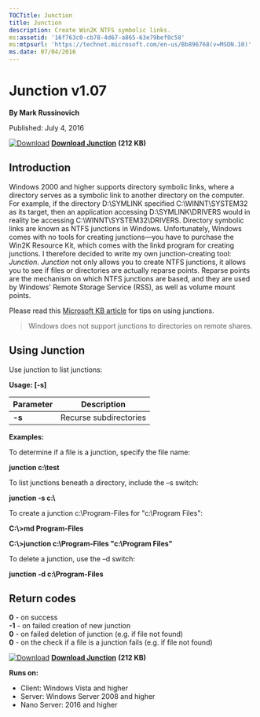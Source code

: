 ```yaml
--- 
TOCTitle: Junction
title: Junction
description: Create Win2K NTFS symbolic links.
ms:assetid: '16f763c0-cb78-4d67-a865-63e79bef0c58'
ms:mtpsurl: 'https://technet.microsoft.com/en-us/Bb896768(v=MSDN.10)'
ms.date: 07/04/2016
---
```


Junction v1.07
==============

**By Mark Russinovich**

Published: July 4, 2016

[![Download](/media/landing/sysinternals/download_sm.png)](https://download.sysinternals.com/files/Junction.zip) [**Download Junction**](https://download.sysinternals.com/files/Junction.zip) **(212 KB)**


## Introduction

Windows 2000 and higher supports directory symbolic links, where a
directory serves as a symbolic link to another directory on the
computer. For example, if the directory D:\\SYMLINK specified
C:\\WINNT\\SYSTEM32 as its target, then an application accessing
D:\\SYMLINK\\DRIVERS would in reality be accessing
C:\\WINNT\\SYSTEM32\\DRIVERS. Directory symbolic links are known as NTFS
junctions in Windows. Unfortunately, Windows comes with no tools for
creating junctions—you have to purchase the Win2K Resource Kit, which
comes with the linkd program for creating junctions. I therefore decided
to write my own junction-creating tool: *Junction*. *Junction* not only
allows you to create NTFS junctions, it allows you to see if files or
directories are actually reparse points. Reparse points are the
mechanism on which NTFS junctions are based, and they are used by
Windows' Remote Storage Service (RSS), as well as volume mount points.

Please read this [Microsoft KB
article](https://support.microsoft.com/?kbid=205524) for tips on using
junctions.

> Windows does not support junctions to directories on remote shares.

## Using Junction

Use junction to list junctions:

**Usage: \[-s\]**

|Parameter  |Description  |
|---------|---------|
| **-s**  | Recurse subdirectories |

**Examples:**

To determine if a file is a junction, specify the file name:

**junction c:\\test**

To list junctions beneath a directory, include the –s switch:

**junction -s c:\\**

To create a junction c:\\Program-Files for "c:\\Program Files":

**C:\\&gt;md Program-Files**

**C:\\&gt;junction c:\\Program-Files "c:\\Program Files"**

To delete a junction, use the –d switch:

**junction -d c:\\Program-Files**

## Return codes
**0**  - on success  
**-1** - on failed creation of new junction  
**0**  - on failed deletion of junction  (e.g. if file not found)  
**0**  - on the check if a file is a junction fails (e.g. if file not found)  


[![Download](/media/landing/sysinternals/download_sm.png)](https://download.sysinternals.com/files/Junction.zip) [**Download Junction**](https://download.sysinternals.com/files/Junction.zip) **(212 KB)**

**Runs on:**

-   Client: Windows Vista and higher
-   Server: Windows Server 2008 and higher
-   Nano Server: 2016 and higher

